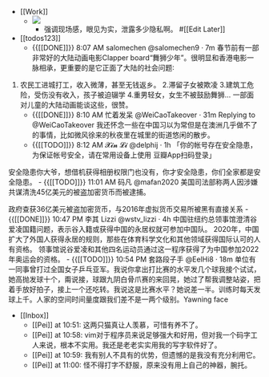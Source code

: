 - [[Work]]
    - ![](https://firebasestorage.googleapis.com/v0/b/firescript-577a2.appspot.com/o/imgs%2Fapp%2Fhaozhongwen%2FNSORXJO0Kw.png?alt=media&token=7ad738d8-d5bc-45ab-83d2-8918f03761d4)
        - 强调现场感，眼见为实，泄露多少隐私啊。 #[[Edit Later]]
- [[todos123]]
    - {{[[DONE]]}} 8:07 AM salomechen
@salomechen9
·
7m
春节前有一部非常好的大陆动画电影Clapper board“舞狮少年”。很明显和香港电影一脉相承，更重要的是它正面了大陆的社会问题∶
1. 农民工进城打工，收入微薄，甚至无钱返乡。
2.滞留子女被欺凌
3.建筑工危险，受伤没有收入，孩子被迫辍学
4.重男轻女，女生不被鼓励舞狮…
一部面对儿童的大陆动画能谈这些，很赞。
    - {{[[DONE]]}} 8:10 AM 
忙着发呆
@WeiCaoTakeover
·
31m
Replying to 
@WeiCaoTakeover
我还怀念一些在中国习以为常但是在澳洲几乎做不了的事情，比如微风徐来的秋夜里在城里的街道悠闲的散步。
    - {{[[TODO]]}} 8:12 AM 𝓧𝓲𝓷 𝓛𝓲
@delphij
·
1h
「你的帐号存在安全隐患，为保证帐号安全，请在常用设备上使用 豆瓣App扫码登录」

安全隐患你大爷，想借机获得相册权限门也没有，你才安全隐患，你们全家都是安全隐患。
    - {{[[TODO]]}} 11:01 AM 码凡
@mafan2020
美国司法部称两人因涉嫌共谋清洗45亿美元的被盗加密货币而被逮捕。

政府查获36亿美元被盗加密货币，与2016年虚拟货币交易所被黑有直接关系
    - {{[[DONE]]}} 10:47 PM 李其 Lizzi
@wstv_lizzi
·
4h
中国驻纽约总领事馆澄清谷爱凌国籍问题，表示谷入籍或获得中国的永居权就可参加中国队。
2020年，中国扩大了外国人获得永居的规则，那些在体育科学文化和其他领域获得国际认可的人有资格。
领事馆说谷爱凌和其他四名运动员通过这一程序获得了为中国参加2022年奥运会的资格。
    - {{[[TODO]]}} 10:54 PM 套路段子手
@EelHi8
·
18m
单位有一同事曾打过全国女子乒乓亚军。我说你拿出打比赛的水平发几个球我接个试试，她高抛发球十个，甭说接，球跟九阴白骨爪赛的来回晃，她过了帮我调整站姿，把着手放好拍子，接上一个还吃转。我说这是比赛水平？她说差一半。训练时每天发球上千。人家的空间时间量度跟我们差不是一两个级别。Yawning face
- [[Inbox]]
    - [[Pei]] at 10:51: 这两只猫真让人羡慕，可惜有养不了。
    - [[Pei]] at 10:58: vim对于程序员来说足够强大和好用，但对我一个码字工人来说，根本不实用。我还是老老实实用我的写字软件好了。
    - [[Pei]] at 10:59: 我有别人不具有的优势，但遗憾的是我没有充分利用它。
    - [[Pei]] at 11:00: 怪不得打字不舒服，原来没有用上自己的神器，腕托。
